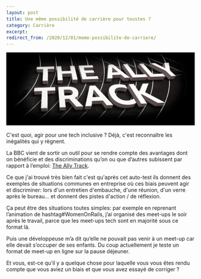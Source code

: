 ```yaml
---
layout: post
title: Une même possibilité de carrière pour toustes ?
category: Carrière
excerpt:
redirect_from: /2020/12/01/meme-possibilite-de-carriere/
---
```


![The ally track](/images/blog/2020-12/the_ally_track.jpeg)

C'est quoi, agir pour une tech inclusive ? Déjà, c'est reconnaître les inégalités qui y règnent.

La BBC vient de sortir un outil pour se rendre compte des avantages dont on bénéficie et des discriminations qu’on ou que d’autres subissent par rapport à l’emploi: [The Ally Track](https://www.bbc.co.uk/creativediversity/allyshipapp/#/).

Ce que j'ai trouvé très bien fait c'est qu'après cet auto-test ils donnent des exemples de situations communes en entreprise où ces biais peuvent agir et discriminer: lors d'un entretien d'embauche, d'une réunion, d'un verre après le bureau... et donnent des pistes d'action / de réflexion.

Ça peut être des situations toutes simples: par exemple en reprenant l’animation de hashtag#WomenOnRails, j’ai organisé des meet-ups le soir après le travail, parce que les meet-ups tech sont en majorité sous ce format là. 

Puis une développeuse m’a dit qu’elle ne pouvait pas venir à un meet-up car elle devait s’occuper de ses enfants. 
Du coup actuellement je teste un format de meet-up en ligne sur la pause déjeuner.

Et vous, est-ce qu’il y a quelque chose pour laquelle vous vous êtes rendu compte que vous aviez un biais et que vous avez essayé de corriger ?